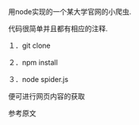 用node实现的一个某大学官网的小爬虫.</p>
代码很简单并且都有相应的注释.</p>
１．git clone</p>
２．npm install </p>
３．node spider.js</p>
便可进行网页内容的获取</p>
<a src="http://blog.csdn.net/wodeai1235/article/details/77485670">参考原文</a>
   